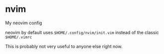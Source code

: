 # nvim
My neovim config

neovim by default uses `$HOME/.config/nvim/init.vim` instead of the classic `$HOME/.vimrc`

This is probably not very useful to anyone else right now.
